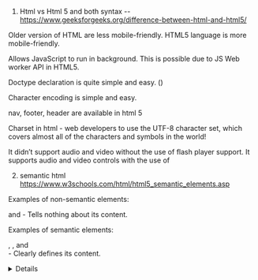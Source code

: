  1. Html vs Html 5 and both syntax -- https://www.geeksforgeeks.org/difference-between-html-and-html5/

Older version of HTML are less mobile-friendly.	HTML5 language is more mobile-friendly.

Allows JavaScript to run in background. This is possible due to JS Web worker API in HTML5.

Doctype declaration is quite simple and easy. (<!DOCTYPE html><html></html>)

Character encoding is simple and easy.

nav, footer, header are available in html 5

Charset in html - web developers to use the UTF-8 character set, which covers almost all of the characters and symbols in the world!

It didn’t support audio and video without the use of flash player support.
It supports audio and video controls with the use of <audio> and <video> tags.
It uses cookies to store temporary data.	It uses SQL databases and application cache to store offline data.
Does not allow JavaScript to run in browser.	Allows JavaScript to run in background. This is possible due to JS Web worker API in HTML5.
Vector graphics is possible in HTML with the help of various technologies such as VML, Silver-light, Flash, etc.	Vector graphics is additionally an integral a part of HTML5 like SVG and canvas.
It does not allow drag and drop effects.	It allows drag and drop effects.
Not possible to draw shapes like circle, rectangle, triangle etc.	HTML5 allows to draw shapes like circle, rectangle, triangle etc.
It works with all old browsers.	It supported by all new browser like Firefox, Mozilla, Chrome, Safari, etc.
Older version of HTML are less mobile-friendly.	HTML5 language is more mobile-friendly.
Doctype declaration is too long and complicated.	Doctype declaration is quite simple and easy.
Elements like nav, header were not present.	New element for web structure like nav, header, footer etc.
Character encoding is long and complicated.	Character encoding is simple and easy.
It is almost impossible to get true GeoLocation of user with the help of browser.	One can track the GeoLocation of a user easily by using JS GeoLocation API.
It can not handle inaccurate syntax.	It is capable of handling inaccurate syntax.
Attributes like charset, async and ping are absent in HTML.	Attributes of charset, async and ping are a part of HTML 5.

2. semantic html  https://www.w3schools.com/html/html5_semantic_elements.asp

Examples of non-semantic elements: <div> and <span> - Tells nothing about its content.

Examples of semantic elements: <form>, <table>, and <article> - Clearly defines its content.

<article>
<aside>
<details>
<figcaption>
<figure>
<footer>
<header>
<main>
<mark>
<nav>
<section>
<summary>
<time>


5. pseudo classes   https://www.w3schools.com/css/css_pseudo_classes.asp

Style an element when a user mouses over it - Hover, active
Style visited and unvisited links differently - visited, link (Unvisited)
Style an element when it gets focus - focus

6. is there padding in span tag and how to apply padding in span and span is inline block or inline  - answer as inline

vertical margin will not work for span . because it is inline element ( vertial margin not work in inline) - ref: https://stackoverflow.com/questions/11700985/margin-top-not-working-for-span-element

block, inline block, inline - https://www.w3schools.com/css/tryit.asp?filename=trycss_inline-block_span1

inline - it can't apply width and height and always start with same line
block - new line and it applied width and height

https://css-tricks.com/css-modules-part-1-need/

7. css vs css 3 https://www.onlineinterviewquestions.com/difference-between-css-and-css3/

#	CSS	                                    CSS3
1	CSS does not supports media queries.	CSS3 supports media queries for responsive web design.
2	Cannot split into varied modules	    Can be easily split into varied modules (This approach is designed to fix the problem of the global scope in CSS.)
3	Does not supported by all new browsers.	CSS3 is supported by all new browsers
4	It has old and standard colors.	        Supports RGBA, HSLA, HSL and gradient colors.

8. position all property or elements  
absolute - It will adjust top left right calulation from outer most parent element (starting from the screen)

relative  - It will adjust the top left right calculation from original position (inner most parent element) .. i mean nearest sibling element

static -  every element has a static position by default, so the element will stick to the normal page flow. So if there is a left/right/top/bottom/z-index set then there will be no effect on that element.

fixed  - it is similar to absolute .. however this value is unaffected by scrolling (Eg: once you scroll applied, it continues to stick to the bottom of the page:)

sticky - the element becomes sticky and remains at a fixed position 50px top of the screen.
 
9. static vs inherit  http://stanford.edu/group/csp/cs03/week5/text6.html 

Inheritance is like inheriting from the base class AND Static belongs to the Class and not Object

Inherit positioning explicitly sets the value to that of the parent (if the parent is position:absolute, the child will be position:absolute; if the parent is position:fixed, the child will be position:fixed).

https://www.yorku.ca/nmw/datt1939f19/week03/css_relVSabsVSfixed.html

10. box model

The CSS box model is a box that wraps around every HTML element. It consists of: margins, borders, padding, and the actual content.

11. box sizing

Here, the full width is 300px(should be have), no matter what! Ref: https://developer.mozilla.org/en-US/docs/Web/CSS/box-sizing
box-sizing: content-box; - If you apply padding/margin to the child element which has content-box. it goes out from the parent element..
in case you want to avoid that child element goes out from parent element box model, apply box-sizing: border-box; instead of  box-sizing: content-box or remove box-sizing: content-box;.

12. angularjs vs angular 2
https://www.monocubed.com/blog/difference-between-angular-and-angularjs/
https://www.ngdevelop.tech/angular/history/

https://www.quora.com/What-are-Angular-8-new-features-and-improvements

angular 12 features: 
 nullish coalescing (??)
 Ivy Everywhere. .
 Implementing stricter type checking for reactive forms.
 Update our e2e testing strategy
 Typescript 4.2
 Deprecating support for IE12

Angular is a platform and framework for building single-page client applications using HTML and TypeScript. Angular is written in TypeScript

13. angular 2 vs 4 vs 7

14. Decorator 
   - It is typescript feature.
   - It will enhance your classes
   So, how does angular compiler that compiles your code and transform it into scripts that is ready to be run in browser? This happens because of decorators. 
   In a simple terms, decorators allows you to attach meta data with the type script class using which angular knows whether that class is a component or directive or module or etc
   If you use decorator (@Component and @NgModule)in class, angular knows whether that class is a component or directive or module or etc.

15. is it possible for building apk in angular - no

16. what is anchor tag

The <a> tag defines a hyperlink, which is used to link from one page to another

#footer {
      clear: both; -->  https://css-tricks.com/almanac/properties/c/clear/ - the element will move down below the floated element || 
	  Do not allow floating elements on the left or the right side of a specified footer element:
}
	

17. transform in css - The transform property applies a 2D or 3D transformation to an element. This property allows you to rotate, scale, move, skew, etc., elements.

18. what is flex in css - can enable to adjust like flexible.

19. How to make one object in centre using design -  display: flex; justify-content: centre;

margin: auto;
width: 70% //

20. angular vs ionic 

21. ionic 3 vs ionic 4

22. what is ionic

23. Ionic is open source sdk for mobile app development on build on angular framework with using css 

Ionic is hybrid app development framework   

create cross platform applications

It can developing the ones deploy across different platform

we often use observables when retrieving data using HTTP.

24. what is pipe in observable - easy to read ... If you use pipe   , much easy to read. it .. A Pipeable Operator is a function that takes an Observable as its input and returns another Observable
   
   Asynchronous (NO WAITING)does not wait for a task to get finished. It moves to next task.
   
   "This is one way of handling an async request". But what happens when we want to again request to the server for data after the success of the first request? What if we want to make a third request after that successful second request? Horrible!
-------------------------------
   At this point, our code will become messy and less readable. This is called ‘callback hell’. To overcome it, promises came around. They offer a better way of handling an async request t
   hat improves code readability. Let’s understand a bit more.
   
   function dataProducer(){
    return ‘Hi Observable’;
    return ‘Am I understandable?’ // not a executable code.
}

var observable = Rx.Observable.create((observer: any) =>{

   observer.next(‘Hi Observable’);
   observer.next( ‘Am I understandable?’ );

})

observable.subscribe((data)=>{
   console.log(data);    
})

Output :
‘Hi Observable’
‘Am I understandable?’ 

Subscriptions to observables are quite similar to calling a function. 
But where observables are different is in their ability to return multiple values called streams (a stream is a sequence of data over time).

you can say observables are simply a function that are able to give multiple values over time, either synchronously or asynchronously.
https://www.freecodecamp.org/news/what-are-observables-how-they-are-different-from-promises/

Realtime example for promise vs observable - https://www.c-sharpcorner.com/article/what-is-the-difference-between-observable-and-promise-with-example-in-angular-8/

Must read - https://blog.bitsrc.io/promises-vs-observables-674f4bc8ca5e - must check multicast vs unicast
https://www.thinktecture.com/en/angular/promises-vs-observables/

------------------------------------------
Promises are unicast - this is wrong, which means promises will be executed only once, even if we call then() multiple times. (One resolve for multiple then method, next resolve will be happened check example 279)
-------------------------------------------------------
Multicast: check 279 example

Observable (Unicast) vs Subject (Multicast) ? -  Each subscribed Observer owns an independent of the Observable

Let's see an example of observable (What is meant by unicast)

import { Observable } from "rxjs";
 
var i = 1;
var observable = new Observable(observer => {
  try {
    observer.next(i);
	observer.next(i + 1);

    observer.complete();
    i += 1;
  }
  catch (err) {
    observer.error(err);
  }
});
 
var subscriber1 = observable.subscribe({
  next(val) {
    console.log(`Observer1: ` + val);
  }
});
 
var subscriber2 = observable.subscribe({
  next(val) {
    console.log(`Observer2: ` + val);
  }
});
 
// output
Observer1: 1
Observer1: 2
Observer2: 2
Observer2: 3

You can see that in about example I subscribed to the observable "two times but the first subscription does not get the updated value of observable". 
That is each subscribed Observer owns an independent of the Observable. 

---------------------------------------------------------
Let's see an example of observable (What is meant by multicast)

import { Subject } from "rxjs";
var subject = new Subject<number>();
var subscriber1 = subject.subscribe({
  next(value) {
    console.log(`subscriber1: ` + value);
  }
});
subject.next(2);
var subscriber2 = subject.subscribe({
  next(value) {
    console.log(`subscriber2: ` + value);
  }
});
subject.next(3);
// output
// subscriber1: 2
// subscriber1: 3
// subscriber2: 3

In the above example, you can see that each time we update the value of the subject, both subscribers get triggered and execute the 
individual's callback functions.
-----------------------------

below example will clear our doubts:
---------------- 

import { Observable } from 'rxjs';

/********** Promise **************/
const prom = new Promise((resolve, _reject) => {
  //only this value will be resolved
  resolve(1);

  //once value is resolved, that's the end,we can't resolve multiple values, so below resolve() will be ignored
  resolve(2);
  resolve(3);
});

prom.then((value) => {
  console.log('resolved promise value - ', value);
});

prom.then((value) => {
  console.log('resolved promise value - ', value);
});


/************ Observable ***********/
const obs = new Observable((subscriber) => {
  //multiple values can be emitted
  subscriber.next(1);
  subscriber.next(2);
  subscriber.next(3);
  subscriber.next(4);
  setTimeout(() => {
    subscriber.next(5);

  }, 2000)
});

obs.subscribe((value) => {
  console.log('value emitted from obs - ', value);
});

obs.subscribe((value) => {
  console.log('value emitted from obs - ', value);
});

----------------------------------------------------------------------

You could tend to use Observables everywhere.

 The three types of values that an observable can deliver to the subscriber are:
 
 observer.next(‘hii’);//this can be multiple (more than one)

observer.error(‘error occurs’) // this call whenever any error occus.

Observer.complete(‘completion of delivery of all values’) /


Observable handle multiple value over time .. promisc handle single value

**Observables are cancelable
**You can cancel observables by unsubscribing it using the unsubscribe method whereas promises don’t have such a feature.

Best example is Youtube

**Observables provide many operators - There are many operators like map, forEach, filter etc.

25. what is observable - Observable c

26. callack vs promise vs observable vs async await

In callback function is argument itself the function

calling the function within function

promise -> mainly came for deep nesting callback
it is made available in js libraries
cleanly tell then after then calling back every function, 
great for deeper layer of nesting,
it can handle one value, 
you send http request you get response resolve the promise you done

Observable -> 
It is not javascript libraries.
it is made available in Rxjs libraries
it can handle streams of data there you are wrap and observable around the click listener you listen the every new click 
and emit a new value on every new click that's not possible like this with promises

https://itnext.io/javascript-promises-vs-rxjs-observables-de5309583ca2#aebe

27. what is http -   It was designed for communication between web browsers and web servers and application-layer protocol for transmitting hypermedia documents, such as HTML

28. how to link css file in html 
 <link> element to link to an external CSS file
 To use an external style sheet, add a link to it in the <head> section of each HTML page:
 <head>
  <link rel="stylesheet" href="styles.css">
</head>


29. classes vs id - 
used to identify one single element in our HTML vs a Class can be used to identify more than one HTML element.
<div id="one">first text for one</div>
<div id="one">second text for one</div>

var ids = document.getElementById('one');
Expand snippet
ids contain only first div element. So even if there are multiple elements with the same id, the document object will return only first match.
https://stackoverflow.com/questions/5611963/can-multiple-different-html-elements-have-the-same-id-if-theyre-different-eleme#:~:text=ids%20contain%20only%20first%20div,will%20return%20only%20first%20match.

30. What is iframes - An HTML iframe is used to display a web page within a web page.

31. angular life cycle hook -  https://codecraft.tv/courses/angular/components/lifecycle-hooks/

ngDoCheck and ngOnChanges should not be implemented together on the same component.
constructor
This is invoked when Angular creates a component or directive by calling new on the class.

ngOnChanges
Remember that ngOnChanges is specific to bound inputs on the component. This means if you don't have any @Input properties on a child, 
ngOnChanges will never get called.  ngOnChanges is specific to @Input properties on a child component.
Invoked every time there is a change in one of th input properties of the component.
When should you use ngOnChanges?
Use ngOnChanges whenever you want to detect changes from a variable decorated by @Input. Remember that only changes from the parent component 
will trigger this function.
ngOnChanges simply adds the benefit of tracking those changes with previous and current value.
More information and demo - https://www.stackchief.com/blog/ngOnChanges%20Example%20%7C%20Angular

ngOnInit
Invoked when given component has been initialized.
This hook is only called once after the first ngOnChanges
executes after data-bound properties are displayed and input properties are set.
ngOnInit() will still execute regardless of whether or not implements OnInit is included in the class definition.
	
When should you use ngOnInit?
Use ngOnInit() whenever you want to execute code when the component is FIRST initialized. Remember that ngOnInit() only fires once after data-bound properties 
are set. This means ngOnInit() will execute if you refresh your browser or first initialize a component but not when other events occur.

ngDoCheck
Invoked when the change detector of the given component is invoked. It allows us to implement our own change detection algorithm for the given component.
ngDoCheck() is called whenever change detection is run.


ngAfterContentInit
Invoked after Angular performs any content projection into the component’s view 

ngAfterContentChecked
Invoked each time the content of the given component has been checked by the change detection mechanism of Angular.
In the above example, ngAfterContentChecked() gets called after ngDoCheck. 
ngAfterContentChecked() will also get called anytime the clickMe() function is triggered.

ngAfterContentChecked can be useful if you want to implement additional initialization tasks after 
Angular has fully initialized the component/directive's content.

ngAfterViewInit
Invoked when the component’s view has been fully initialized.
ngAfterViewInit() is called after all child components are initialized and checked.
ngAfterViewInit is useful when you want to call a lifecycle hook after all child components have been initialized and checked.

ngAfterViewChecked
Invoked each time the view of the given component has been checked by the change detection mechanism of Angular.
ngAfterViewChecked() is called after every subsequent ngAfterContentChecked.
ngAfterViewChecked is useful when you want to call a lifecycle hook after all child components have been initialized and checked.


ngOnDestroy
This method will be invoked just before Angular destroys the component.
Use this hook to unsubscribe observables and detach event handlers to avoid memory leaks.

32. how many ways to share the data in angular - 

service - no relational component
router state - 9 ways to share - https://www.turing.com/kb/9-ways-to-pass-through-angular-routerstate
@input and @output - relational component
@ViewChild
localstorage
session storage
indexedDb

33. tell me about ur project

34. after before in css -  pseudo elements
before -Insert some text before the content of each <p> element
after -Insert some text after the content of each <p> element

35. npm start vs ng serve
npm start - npm start will run ng serve.
npm start will run whatever you have defined for the start command of the scripts object in your package.json file.

package.json - inside has script object, root directory and dependencies information like that versions, devDependencies, platforms object

angular.json - can configure "workspace configuration" and project-specific configuration defaults for build and development tools provided by the Angular CLI

It has default configuration of environment, build configuration and angular cli command configuration  for example: serve, lint, test, 

36. what is new in angular version and its features - angular 12

37. what is angular 11 features - lazy loading support for named outlet, resolve guards can able to generate in angular cli, updated HMR (Hot Module Replacement) support, automatic inlining of fonts, improved
 reporting and logging while compiling,  ESlint, Typescript 4.0 supported, webpack 5, updated language service with ivy engine,  removed  IE 9, 10 and mobile support completely

If you want to update angular latest version use - ng update @angular/cli @angular/core

38. ng-container vs ngClass vs ng-template vs ng-content

 ng-content is used to display children in a template. https://www.geeksforgeeks.org/ng-content-in-angular/ (Put it in child component and content to be loaded in parent component as your wish for different from each parent)
 ng-template allows you to group some content that is "not rendered directly" but can be used in other places of your template or you code. for eg: <ng-template #loader></ng-template>
 <ng-container> doesn't interfere with styles or layout because Angular doesn't put it in the DOM.
 ng-container is used as a non-rendered container to avoid having to add a span or a div, and

40. object and array inbuild methods -

object methods - for in ( used for iterating the keys) , delete keywords.

array methods - for of (used for iterating the index value), push , pop(The pop() method removes the last element from an array),
 shift() method removes the first array element, unshift() "add"  a new element to an array (at the beginning),

primitive and non-primitive:
Primitive data types: The primitive data types include boolean, number and string.

Non-primitive data types: The non-primitive data types include Objects and Arrays.

The fundamental difference between primitives and non-primitives is that primitives are immutable and non-primitives are mutable.

Primitive - it will compare by values of two variable .. 
For Example: 
var number1 = 5;
var number2 = 5;
number1 === number 2; // true

Non-Primitive - It will compare by reference not values .
var obj1 = { 'cat': 'playful' };
var obj2 = { 'cat': 'playful' };
obj1 === obj2;  // false

var arr1 = [ 1, 2, 3, 4, 5 ]; // 123
var arr2 = [ 1, 2, 3, 4, 5 ]; // memory 124

arr1 === arr2;  // false
******************
Two objects are only strictly equal if they refer to the same underlying object

var obj3 = { 'car' : 'purple' }
var obj4 = obj3;
obj3 === obj4;  // true

******************

var obj1 = {a: 2, b: 3}

obj2 = obj1
obj2.a = 3
console.log(obj1.a) // as 3 becoz , it will stored in same memory location for both variable .. 


let vs var - 

let - it is block scope and let variables are scoped to the immediate enclosing block denoted by { }

'use strict';
var foo = "foo1";
var foo = "foo2"; // No problem, 'foo' is replaced.

let bar = "bar1";
let bar = "bar2"; // SyntaxError: Identifier 'bar' has already been declared


41. how to get ionic storage

what is prototype - All JavaScript objects inherit properties and methods from a prototype.

 https://www.w3schools.com/js/js_object_prototypes.asp
 
 
Lazy loading: 

If you have more feature module in our application and some feature module ""not need for initially"", that time we can use lazy loading.
a design pattern that loads NgModules as needed. Lazy loading helps keep initial bundle sizes smaller, which in turn helps decrease load times.
Create the feature   with the CLI, using the --route flag.

Achievement - Web socket java print, duplicate tab using jquery

Reducing bundle size check with GTmetrix (65 to 71 for 100%), replacing heavy package into light weigh package, image, lazy loading,

 enough to load viewport data from api - whenever scrolling only .. not singleshot
 dont use nested div .. becoz it will increasing computation for avoiding jarking..
 
 ssr, aot and service worker (not loading,it will loaded immediately per sec) - 
 we can store asset in cache using service worker.
 
 SSR - renders Angular applications on the serve -- https://angular.io/guide/universal

purpose and benefit for ssr:
Performance benefit for our customers
Consistent SEO performance -  angular not done ssr - Servers can do all the hard work so that your user's devices don't have to. The other big winner with this approach is Search Engine Optimization (SEO). 
When search engines crawl your website, all the contents of your page will come in on that first load. SEO works better with SSR
domain as amazon

ngZone - we can run outside and inside angular zone.. we can normally everything run in ngZone.. change detection not detected when using ngZone
If you use third party, It would be run on outside ngZone .. that time we should use ngZOne.. 
NgZone enables us to explicitly run certain code outside Angular's Zone
ngZone donot want to use in our app.. set noop in configuration
mainly for performance
Run this code inside Angular's Zone and perform change detection
    this.zone.run

If you dont want to detect checkdetection when performance asynchronous operation.. you should use ngZone.runOutsideAngular()

If you want run third pardy function inside of ngZone .. you can use  ngZone.run() { 
}


difficulty - overriding angular material class  (mat-tab-header)

View Encapsulation in Angular defines how the styles defined in the template affect the other parts of the application

In Angular, a component's styles can be encapsulated within the component's host element so that they don't affect the rest of the application
ViewCapsulation - it want to reflected with nested or child component.. emulated , none and ShadowDom

Styles in an Angular App, "can be defined at a global level or they can be defined at the component level".

emulated - Style will be scoped to the component. It will be normal component like that

none - 

@Component({
    selector: 'app-root',
    templateUrl: './app.component.html',
    styleUrls: ['./app.component.css'],
    encapsulation: ViewEncapsulation.None
})
export class AppComponent {
    title = 'parent component';
}
you will find h1 style has applied to both components

native (shadowDom) (Both)- parent css class affect to child component also and encapsulation (scoped)

onPush -   Only one time invoked life cycle hook. Since the change detection strategy is updated to OnPush, the component will not refresh/re-render, if the parent component’s property updates.
 In the above code since we do not have any @Input property getting updated, the component will not re-render and this would be more performant.
 
 Use the CheckOnce strategy, meaning that automatic change detection is deactivated until reactivated by setting the strategy to Default (CheckAlways)

 Improve performace by minimizing change detection cycles.
 Component only checked when: 
 1. @Input proerties changes,
 2. Event emits,
 3. A bound Observable emits in the template using async pipe
 
 OnPush change detection instructs Angular to run change detection for a component subtree only when:


 this. errorMessgae = err; // when api call.. so we should convert it to observable and binding that observable using the async pipe..
 It can improve display performance..

 ChangeDetectRef.markForCheck -- after used onpush, 
 
 polling  - thread which is continuous checking  .. it's like web socket 


Flex-layout 

performance - async pipe, trackby , lazyloading, preloading, find with webpack analyzer package, make sharedModule

do you know about preloading strategy? https://blog.bitsrc.io/preloading-strategies-boost-up-angular-app-loading-time-ffb19da63155
 
Loading modules asynchronously in the background is called preloading modules. This technique should be used with lazy loading.

preload applied only within lazy loading feature module.

two types:
 preloadingAllmodule
 customepreloadingmodule  - return func() and of(null)

what is service and directive 

An Angular service is a singleton - which means it is instantiated only ONCE
 If you need to share data between components then you can use a service.
 
 Dependency Injection - @Injectable()  -  allows a class receive dependencies from another class.
 Most of the time in Angular, dependency injection is done by injecting a service class into a component or module class.
 Angular's DI framework provides dependencies to a class upon instantiation. 
 You can use Angular DI to increase flexibility and modularity in your applications.
 Dependency injection is the ability to add the functionality of components at runtime
 
 Dependency injection (DI), is an important application design pattern in which a class asks for dependencies 
 from external sources rather than creating them itself. Angular comes with its own dependency injection framework 
 for resolving dependencies( services or objects that a class needs to perform its function).So you can have your services depend on
 other services throughout your application.
 
directive -
 three types:
structural directive - directives that change the DOM layout by adding and removing DOM elements. *ngIf, *ngFor 
attribute directive - directives that change the appearance or behavior of an element, component, or another directive. 
custom directive or components - directives with a template. This type of directive is the most common directive type.
 Examples - barcode scan directive, debounce directive, disable element directive, 

which will be run first - https://stackoverflow.com/questions/51691628/which-file-runs-first-in-an-angular-4-app-when-i-run-the-app
angular.json -> angular-cli configuration file main.ts -> Angular module bootstrap application file. Set the entry module for your application.
 app.module.ts -> Based upon your entry module, it configures which component will load first from that module and what others dependency modules,
 components, pipes, services.
  
trackBy - Angular re-render only those items that have changed, rather than reloading the entire list of items.

how to delete object's key and get object length? delete keyword and for in with manual count or Object.keys(obj).length

geolocation track - last

---------------------------------------------------------------------------------------------

ecma 6 features - http://es6-features.org/#RegularExpressionStickyMatching - block scope variable (let), string interpolation ( `${a}`), const, set, 
spread operator - // used for clone the values
rest operator -   Rest parameter syntax will create an array from an indefinite number of values
function f (x, y, ...a) {
    return (x + y) * a.length (as changed array ["hello", true, 7])
}
f(1, 2, "hello", true, 7) === 9 ,  spread operator - var other = [ 1, 2, ...params ] like clone , for of, promise, arrow function, export import.

If you want to merge multiple argument into an array use 'Rest Operator' like below,

const toArray = (...arg) => {
  return arg
}

-------------------

destructing: Destructuring is used to create varibles from array items or object properties
Which is used to create variable of each and every index items in the array 

[a, b, ...rest] = [10, 20, 30, 40, 50]; If type is array, it will be creating as array
[a, b, ...rest] = [10, 20, 30, 40, 50];


and also used for destructuring the properties of the object or the element of the array
 ({a, b, ...rest} = {a: 10, b: 20, c: 30, d: 40});
console.log(a); // 10
console.log(b); // 20
console.log(rest); // {c: 30, d: 40} If type is object, it will be creating as object

IF YOU WANT MORE INFORMATION ABOUT SPEAD OPEATOR GO TO LAST
------------------------------------------------------------------------------------------
ngRx -NgRx is a framework for building reactive applications in Angular. GO TO BELOW

whole application is stored in an object tree within a single store.

Boostrap 3 vs boostrap 4 and tell me class of the boostrap -  justify-content-centre, row , col
boostrap 4 - xl is avaiable in b4 only, rem (used for font-size), scss support

how to order the one object(content) in html (ans : order in flex) parent:{display: flex;} child: {order: 3}

typescript api call - In order to make the API call, we will use the browsers fetch API, which returns a Promise type. - fetch('/users.json')
                // the JSON body is taken from the response
                .then(res => res.json())

typescript 2.1 features

how to set object type in a variable - using interface

how to set array type in a variable - Array<number> (Generic array type), number[], hero[],  Observable<Hero[]>

viewChild
view child - @ViewChild and @ViewChildren decorators in Angular provide access to "child elements in the view DOM" by setting up view queries
View queries are set before the ngAfterViewInit callback is called.
A template reference variable as a string (e.g. query <my-component #cmp></my-component> with @ViewChild('cmp'))
Any provider defined in the child component tree of the current component (e.g. @ViewChild(SomeService) someService: SomeService)
Any provider defined through a string token (e.g. @ViewChild('someToken') someTokenVal: any)
A TemplateRef (e.g. query <ng-template></ng-template> with @ViewChild(TemplateRef) template;)

If you wish to gain access to a DOM element, directive or component from a parent component class then you rely on Angular 7 ViewChild. Read more about Angular 7 ViewChild.

What { static: true } does?
Having static set to true will result in telling angular that we need to get the reference to that target element as soon as the component is created, however this means that
 we are going to get the reference
before our element had a chance to bind the inputs and init it's view.

viewChildren - Use to get the QueryList of elements or directives from the view DOM

https://dev.to/danielpdev/how-to-use-viewchild-decorator-in-angular-9-i0

web worker - A web worker is a JavaScript running in the background, without affecting the performance of the page.

repeated and non-repeated item in the array

function repeatedAndNonRepeatedItemInArr() {
    const a = [3, 6, 1, 6, 8, 3, 9, 2, 5, 2, 8];
    const repeatedNum = a.filter((item, i) => {
        //    console.log(item, i, +(a.indexOf(item) !== i));
        return (a.indexOf(item) !== i)
    });
    // console.log(repeatedNum);
    const nonRepeatedNum = a.filter((item, i) => {
        //    console.log(a.indexOf(item),  a.lastIndexOf(item));
        return (a.indexOf(item) === a.lastIndexOf(item))
    });
    // console.log(nonRepeatedNum);
}
repeatedAndNonRepeatedItemInArr();

duplicate letter count in a string without using predefined function

Webpack:
   it is build automation tool.
   it is doing all the script and style set combine them into bundle and then minimized those bundle
   vendor.bundle - they set all third-party libraries
   Whenever u made any changes in any files like html, script.. webpack automatically refresh 
   your bundle and recompiled your application. 

Routing : 
Routing is a core feature in Angular. This feature is useful in building SPA (Single Page Application) with multiple views
Routing in Angular helps us navigate from one view to another
allows client side navigation and routing between the various components.
if you want to create routing file using angular cli -  use --routing 
--routing=false - it will skip the routing file 
After configuring the routes, the next step is to decide how to navigate
https://www.techiediaries.com/routing-angular-router/

https://stackoverflow.com/questions/45279191/ionic-3-component-vs-page


Utility typechecking - all properties of Type set to some instruction  - partial<type>, readOnly<type>, omit<>, exclude, extract

Subject -  
 Subjects as purely a way to both pull and push values using streams
 A Subject is both an Observable and an Observer that allows values to be multicasted to many Observers
 you can subscribe to a Subject to pull values from its stream
 You can pass data to the subject created using the next() method or you can feed values to the stream by calling the method next()
 send only upcoming value and doesn't hold a value


BehaviourSubject - 
A BehaviorSubject holds one value. When it is subscribed it emits the value immediately;
it will also replay the current value whenever an observer subscribes to it.
Sends one previous value and upcoming values;

BehaviorSubject can be created with initial value: new Rx.BehaviorSubject(1)
You can get current value synchronously by subject.value;
BehaviorSubject is the best for 90% of the cases to store current value comparing to other Subject types;
var subject = new Rx.BehaviorSubject(0); // 0 is the initial value
 subject.next(0);

subject.subscribe({
  next: (v) => console.log('observerA: ' + v)
});
 
subject.next(1);
subject.next(2);
 
subject.subscribe({
  next: (v) => console.log('observerB: ' + v)
});
 
subject.next(3);
console.log('Value async:', subject.value); // Access subject value synchronously
/*
Console output:
observerA: 0
observerA: 1
observerA: 2
observerB: 2
observerA: 3
observerB: 3
Value async: 3

ReplaySubject - Sends all previous values and last values

var subject = new Rx.ReplaySubject(3); // buffer 3 values for new subscribers

subject.subscribe({
  next: (v) => console.log('observerA: ' + v)
});

subject.next(1);
subject.next(2);
subject.next(3);
subject.next(4);

subject.subscribe({
  next: (v) => console.log('observerB: ' + v)
});

subject.next(5);

/*
Console output:
observerA: 1
observerA: 2
observerA: 3
observerA: 4
observerB: 2
observerB: 3
observerB: 4
observerA: 5
observerB: 5

AsyncSubject

Sends one latest value when the stream will close

var subject = new Rx.AsyncSubject();
 
subject.subscribe({
  next: (v) => console.log('observerA: ' + v)
});
 
subject.next(1);
subject.next(2);
subject.next(3);
subject.next(4);
 
subject.subscribe({
  next: (v) => console.log('observerB: ' + v)
});
 
subject.next(5);
subject.complete();
 
/*
Console output:
observerA: 5
observerB: 5


rxjs - RxJS is a library for composing asynchronous and event-based programs by using observable sequences

null is an assigned value. 
It means nothing. 
undefined typically means a variable has been declared but not defined yet

NAN(a)

indexOf(index)

transpiling
	
constructor vs ngOnInit
Constructor is used to create new instance of a class ... 
The ngOnInit is called after the constructor is executed. 
In constructor Angular initializes and resolves all class members so in ngOnInit you can
 initialize work and logic of the component. ngOnInit guarantees that your bindings are
 readily available.
[data binding in angular - 
Event binding allows you to listen for and respond to user actions such as keystrokes, mouse movements, clicks, and touches.
property binding -  Property binding in Angular helps you set values for properties of HTML elements or directives (component). -  Two way data binding , one way binding
 [src] [ngClass] <app-item-detail [childItem]="parentItem"></app-item-detail>


httpclient module

In Angular, a module is a mechanism to group components, directives, pipes and services that are 
related, in such a way that can be combined with other modules to create an application.
sharedModule

camera

div - for dividing the content
 
span - <span> tag is an inline container used to mark up a part of a text, or a part of a document.

for in vs for of 

metadata in html - Metadata is used by browsers (how to display content or reload page), search engines (keywords), 

metadata in angular - metadata is the information of the class behaviour
 
JavaScript 
Whatever code is written in JavaScript can be converted to TypeScript by changing the extension from .js to .ts. 
Typescript?
TypeScript Code is converted into Plain JavaScript Code
TypeScript code can be run on any browser, devices or in any operating system. TypeScipt is not specific to any Virtual-machine etc
TypeScript supports JS libraries

JavaScript vs TypeScipt
TypesScript is known as Object oriented programming language whereas JavaScript is a scripting language.
TypeScript has a feature known as Static typing but JavaScript does not have this feature.
TypeScript gives support for modules whereas JavaScript does not support modules.
TypeScript has Interface but JavaScript does not have Interface.
finally typescript transpile into javascript
 TypeScript compiler can compile the .ts files into ES3,ES4 and ES5 also.

Is there multiple inherentence in ts? Using interface it will possible - https://codeburst.io/multiple-inheritance-with-typescript-mixins-d92d01198907

How to do method overloading in ts? 

What is Async and await?  https://javascript.info/async-await

Services workers in angular?  - turning an application into a Progressive Web App (also known as a PWA). it is supports PWA
a service worker is a script that runs in the web browser and manages caching for an application.
it make our web application downloadable and installable, just like a native mobile application.

Ngif vs hidden directive? 

ngIf will comment out the data if the expression is false. This way the data are not even loaded, causing HTML to load faster.

[hidden] will load the data and mark them with the hidden HTML attribute. This way data are loaded even if they are not visible.

display:none vs *ngIf="false" ?

display:none - DOM elements will be exists still once you applied display: none and It is hidden and takes no space.

*ngIf="false" - DOM elements won't be exists.

Is nice to use JQuery in Angular?

reactive form vs template-driven form: https://www.pluralsight.com/guides/difference-between-template-driven-and-reactive-forms-angular

Template-driven forms make use of the "FormsModule", while reactive forms are based on "ReactiveFormsModule".
Template-driven forms are asynchronous in nature, whereas Reactive forms are mostly synchronous.
In a template-driven approach, most of the logic is driven from the template, whereas in reactive-driven approach, 
the logic resides mainly in the component or typescript code. Let us get started by generating a component and then we'll update our form code.
reactiveforms everything performs in ts only

EsLint - ESLint is a JavaScript linter that enables you to enforce a set of style, formatting, and coding standards for your codebase

array.some - it will return boolean .. while first index iterating, value return as true. then not iterating next one .. looping stopped automatically

change detection - 

https://coryrylan.com/blog/angular-multiple-http-requests-with-rxjs

forkJoin - The forkJoin() operator allows us to "take a list of Observables and execute them in "parallel"".
 Once every Observable in the list emits a value, the forkJoin will emit a single Observable value containing a 
 list of all the resolved values from the Observables in the list.
 
MergeMap - This creates a nested Observable in an Observable. 
we use the mergeMap also known as flatMap to map/iterate over the Observable values
 

https://ultimatecourses.com/blog/intro-to-angular-http-interceptors
interceptor -  Interceptors allow us to intercept incoming or outgoing HTTP requests using the HttpClient

    { provide: HTTP_INTERCEPTORS, useClass: MyInterceptor, multi: true }
	HttpInterceptor interface
	
	next.handle

Handling HTTP Headers - we can call the clone method to modify the request object and return a new copy - httpRequest.clone({ setHeaders: { API_KEY } }).
HTTP Response Formatting
HTTP Error Handling - RetryInterceptor

life cycle hooks

decorator -  @Injectable() for service

sharing components - it is used for sharing directive componet, pipe over another component

commonModule - It imports the CommonModule because the module's component needs common directives.

coremodule - payment service, alertservice, loader service


sharing data

viewChild




dependency injection

token in application -  Your Angular app can talk to a backend that produces a token. The Angular app can then pass that token in an Authorization header to the backend to prove 
they’re authenticated. The backend should verify the JWT and grant access based on its validity.

it is for authentication purpose .. will make fully private route..
passing token into header .. generated from backend

behaviourSubject

transpilation typescript

directives

rxjs operators 

observable

subject

data binding

interpolation

pipe

custom pipe in angular - image pipe, search pipe, multi language pipe

ngContainer

ngContent

ngTemplate

Bootrapping component in angular - Every application has at least one Angular module, 
the root module that you bootstrap to launch the application is called as bootstrapping module
it can able to see in main.ts

AOT - Faster rendering With AOT, the browser downloads a pre-compiled version of the application. it can render the application immediately,
 without waiting to compile the app first
 
ng serve --aot

just-in-time (JIT) compiler. - 
JIT vs AOT:
slower than aot .. need to compile the application when the running the application first time.
it download the compiler and comiple the application before the displaying   AOT : it doesn't want to download the compiler already compiles the code when building the application
aot :half of the bundle size willbe reduce compare to jit

JIT: ng serve , ng build            AOT: ng serve --aot, ng build --aot, ng build --produces



scss vs sass -
https://dev.to/timothyrobards/the-main-features-of-sass-47k2
https://epsi-rns.gitlab.io/frontend/2019/06/21/sass-loop-spacing-class/
SaSS dont need parenthesis and semicolon but SCSS need parenthesis(Bracket{})
SCSS is full of advanced features.

@import "framework/bootstrap";
SASS allows us to use nested syntax

Scss has variable support using $ symbol
Instead of repeating #ff0000 many times in your CSS file, in SCSS, we can just set $red: #ff0000 once and use it as many times as we want.
SASS adds the feature of @import which lets you import your customized SCSS files.Example:@import "my theme";
can enable to perform inheritance using @extend
You might be familiar with the reference symbol, which allows you to reference a parent element as such: 
.block { 
  &.red { 
      color: red;
  }
  Partials nesting . inside .
  Interpolation
  @content directive
  
@mixin directive lets you create CSS code that is to be "reused throughout" the website.
Mixins accept arguments.

@mixin bordered($color, $width) {
  border: $width solid $color;
}
The @include directive is used to include a mixin.
.myArticle {
  @include bordered(blue, 1px);  // Call mixin with two values
}

.myNotes {
  @include bordered(red, 2px); // Call mixin with two values
}
@extend is used in SASS to inherit(share) the properties from one selector to another.
The @extend directive is useful if you have almost identically styled elements that only differ in some small details
.button-basic  {
  border: none;
  padding: 15px 30px;
  text-align: center;
  font-size: 16px;
  cursor: pointer;
}

.button-report  {
  @extend .button-basic;
  background-color: red;
}

angular material - dialog box

how to override angular material classes - ng-deep

what are the things required for responsive design?

text align right vs float right

encapsulation

:host

how to add third party package in your application -

:host - The use of the special _nghost-c0 will ensure that those styles are scope only to the app-root element, because app-root gets added that property at runtime:

:host  - this is used for specific selector (<app-heroes>) style alone .. it can applied for all the elements (all the inputs inside the components( <app-heroes>))

--------

Scss compare to css what are the advanced features there? -

class 1 has some set of style .. i want to recreate those set of styles in class 2 - https://stackoverflow.com/questions/9560170/including-another-class-in-scss
use @extend or @mixin @include
what are the simple things for creating responsive web page 

text-align: left vs float: left

we have two divs .. one has content and another with image

for desktop need to align text in the left side and image in the right side
for mobile view, image at the top and text will be below to the image - flex-direction: reverse

how to share data between two component which is the non-relation to each other .. how to achieve this

have you implemented routing in your application?

some router we will used forRoot and some we will used forChild .. when will used forChild and forRoot
forRoot creates a module that contains all the directives, the given routes, and the router service itself. forChild creates a module that contains all the directives and 
the given routes, but does not include the router service.

how will you pass the data and how will retrieve the data in routing - 4 ways

using routes array "data" property like path component, get activatedroute.data 

set routerLink or this.router.navigate(['form', '0001']), and get ActivatedRoute.params

set query params , get ActivatedRoute.queryParams



how to use one same component in two module - sharedModule

In the template, product list - need to check whether the product is available or not 

have to used any custom directive 

have to used any custom pipe

when trying to fetch the data to server with endpoint without subscribe --  Is it possible?

how to include third party libraries in application

Have you used jquery in applicaion

Have you used rxjs operators?

How to override angular material dialog content -  ngdeep

unit testing service - stub 


cdk in angular - The Component Dev Kit (CDK) is a set of behavior primitives for building UI components. 
Accessibility. Utilities for screen readers, focus and more. Bidirectionality. Utilities to respond to changes in LTR/RTL layout direction

how to make responsive using boostrap - 
basic setup:

 <meta name=”viewport” content=”width=device-width, initial-scale=1.0">  media queries

 
  - meta tag that tells the browser to set the width of the website according to the device width
  - It also set scaling to 1 which equates to default website
  we tell the browser that we are going to build a responsive website
 
  link Bootstrap libraries:
  install boostrap using npm i boostrap --save
  <link rel=”stylesheet” href=”css/bootstrap.css”>
<link rel=”stylesheet” href=”css/bootstrap-responsive.css”> or set the path in styles of the script in angular.json
  
  
  How to make responsive website using angular material
  Angular Material all layout - https://material.io/design/layout/responsive-layout-grid.html#whiteframes
  
   BreakpointObserver utility of the Layout package   
   mat-grid-list is a two-dimensional list view that arranges cells into grid-based layout
   
   For Normal Html Css responsive:
   viewport setup 
   media queries
   
   
   there are two type of layout available in bootstrap.
   1.Fluid Layout (.container-fluid) - Fluid layout has 100% width.
   2.Fixed Layout (.container) - its means max-width changes at each breakpoint - Fluid layout continuously resizes 
   as you change the width of your window/browser by any amount, leaving no extra empty space on the sides ever Hence it is named as “fluid layout”.
   
// Extra small devices (portrait phones, less than 576px)
// No media query since this is the default in Bootstrap

// Small devices (landscape phones, 576px and up)   
@media (min-width: 576px) { ... }

// Medium devices (tablets, 768px and up)
@media (min-width: 768px) { ... }

// Large devices (desktops, 992px and up)
@media (min-width: 992px) { ... }

// Extra large devices (large desktops, 1200px and up)
@media (min-width: 1200px) { ... }
  
  5)What function you can use to wrap a page content
container

6)grid system in Bootstrap:
By using the grid system, we can make up to 12 columns across a page. 

There are different classes that have been defined for this for the UI purpose.
8)css box model
9)css position
10)pseudo classes
11)pseudo elaments
12)block level elements - div tag main tag table tag footer tag
13)inline elements - span label input 
14)semantic elements - 
15)non semantic elements
16)how css can add: using link tag
Inline style - by using the style attribute inside HTML elements.
Internal - by using a <style> element in the <head> section.
External - by using a <link> element to link to an external CSS file.
17)life cycle hooks
18)decorator
19)attributes
20)behaviour subject
21)observable
22)diff b/w observable and promise
23)reactive form and template driven form
24)ng-template
25)ng-container
26)ng-content
27)diff b/w JS and Angular
28)Authguard and its types 
There are five different types of guards 

CanActivate - a CanActivate guard that prevents unauthorized users from accessing the admin feature area.
CanActivateChild - You can also protect child routes with the CanActivateChild guard
                   it runs before any child route is activated.
CanDeactivate - handling unsaved changes
CanLoad- The canActivate guard still allows the component for a given route to be activated (but not navigated to).
              If we wanted to prevent activation altogether, we could use the canLoad guard.
			  
            PreloadAllModules strategy does not preload some couple of feature which is protected by a canLoad is blocked it.
			
			The CanLoad Guard prevents the loading of the Lazy Loaded Module. We generally use this guard when we do not want to unauthorized user to 
			navigate to any of the routes of the module and also stop then even see the source code of the module.

            The Angular provides canActivate Guard, which prevents unauthorized user from accessing the route. But it does not stop the module from being 
			downloaded. The user can use the chrome developer console to see the source code. The CanLoad Guard prevents the module from being downloaded.

			Actually,CanLoad protects a module to be loaded but once module is loaded then CanLoad guard will do nothing. 
			Suppose we have protected a module loading using CanLoad guard for unauthenticated user. When user is logged-in then that module will be applicable 
			to be loaded and we will be able to navigate children paths configured by that module. But when user is logged-out, still user will be able to 
			navigate those children paths because module is already loaded. In this case if we want to protect children paths from unauthorized users, 
			we also need to use CanActivate guard.
	need to read once - https://stackoverflow.com/questions/42026045/difference-between-angulars-canload-and-canactivate#:~:text=The%20CanLoad%20Guard%20prevents%20the,source%20code%20of%20the%20module.
Resolver  - Resolver acts like middleware, which can be executed before a component is loaded
			Resolve guard is used in the scenario when we want to ensure whether there is data available or not before navigating to any route. 
			If there is no data then it has no meaning to navigate there. It means we have to resolve data before navigating to that route.
			
29)lazy loading
30)service
31)how many ways we can share data between components
32)interceptor
33)viewchild
34)routing
35)load children
36)data binding
37)angular 11 features
38)diff b/w components and directives
39)component in angular
40)diff b/w hostlistener and hostbinding 
@HostListener() function decorator allows you to handle events of the host element in the directive class.
@HostBinding() function decorator allows you to set the properties of the host element from the directive class.
@HostBinding('style.border') border: string;
@HostListener('mouseover') onMouseOver() {
    this.border = '5px solid green';
}
41)angular.json
project-specific configuration defaults for build and development tools provided by the Angular CLI.
42)package.json
Package.json file take care of all those dependencies and the modules need by your project.
for versioning your app as this file give information to npm that allows it to identify the project as well as handle the project’s dependencies.
43)self intro
44)about current project

reactive forms vs template-driven forms

ng update 

router outlet - used to display the dynamic component view
router links - used to navigate one component to another using component path

Wildcard route - does not match any route while routing , angular goes to wild route . it is path as '**'
Eg: pagenot found

Angular Ivy is a new rendering engine for Angular. You can choose to opt in a preview version of Ivy from Angular version 9.
Generated code that is easier to read and debug at runtime
Faster re-build time
Improved payload size
Improved template type checking


TestBed is an api for writing unit tests for Angular applications
 easier way to create components, handle injection, test asynchronous behaviour and interact with our application.	
	
Protractor is an end-to-end test framework for Angular

FormBuilder is used for easily creating instances of a FormControl, FormGroup, or FormArray

Visited	ng-touched	ng-untouched
Value has changed	ng-dirty	ng-pristine
Value is valid	ng-valid	ng-invalid

this.myform.reset();

How do you get the current route?   console.log(this.router.url); 

What is the benefit of Automatic Inlining of Fonts?
During compile time, Angular CLI will download and inline the fonts that your application is using \
this performance update speed up the first contentful paint(FCP) and this feature is enabled by default
 in apps built with version 11.
 
 The describe(string, function) function defines what we call a Test Suite, a collection of individual Test Specs.
The it(string, function) function defines an individual Test Spec, this contains one or more Test Expectations.
The expect(actual) expression is what we call an Expectation. In conjunction with a Matcher it describes an expected piece of behaviour in the application.

ngZone

set in ecma6 -  you enable to create object like array with new keyword .. it has some properties similar like array properties.. For example: filter() has() clear()

modelviewController: - pattern which separates an application into three main logical components: the model, the view, and the controller.
Each of these components are built to handle specific development aspects of an application
model -  For example, a Customer object will retrieve the customer information from the database, manipulate it and update it data back to the database or use it to render data.
View - For example, the Customer view will include all the UI components such as text boxes, dropdowns, etc. that the final user interacts with.
Controller - For example, the Customer controller will handle all the interactions and inputs from the Customer View and update the database using the
 Customer Model. The same controller will be used to view the Customer data.

how to performance - 

what are the difficulty facing - (overriding css class - mat-tab-header), 

1000 of data - viewControl - infinityscroll and Virtual Scrolling available in angular cdk and pagination and 

1000 of data rendering directive - repeated directive (used in ngFor for loop the data)

changeDetection

reactive form module benefit

performance 

changeDetection.onPush - only once 

changeDetectionRef.markasChecked

bubbling and capturing 
events “bubble” from the inner element up through parents like a bubble in the water.

capturing - from outer element like start from html body form div

closure -  A function in JavaScript has access to any variables defined in the outer scope.

function outerFunction(arg) {
    var variableInOuterFunction = arg;

    function bar() {
        console.log(variableInOuterFunction); // Access a variable from the outer scope
    }

    // Call the local function to demonstrate that it has access to arg
    bar();
}

outerFunction("hello closure");

fis

how to handle authentication in angular - o-auth, google 

how to set authentication in angular

--------------------------------------------------------------------------------------------------------------------------------

map - creates a new array populated with the results 

filter - return new array with matched values and does not change the original array.

object length

directive

behaviour

module

data sharing

dependency injection

promise and observable 

data binding and types

custom pipe - filtering checks and image pipe and search pipe and multilanguage pipe, check status pipe

dynamic component creation possible for angular - https://netbasal.com/dynamically-creating-components-with-angular-a7346f4a982d
 
state management in angular - https://stackoverflow.com/questions/52471796/what-is-state-management-in-angular-and-why-should-i-use-it

http interceptor 

how can we secure routing in angular - route Guard

runtime exception - A runtime error is an error that occurs during the running of the program .. undefined error, type error ... overcome or handle with try catch
what is prefix in angular.json 


polyfills - deprecated some feature in html and css.. fallback to that one and overcome or resolved that features ..

checkPalindrome - https://www.programiz.com/javascript/examples/palindrome

function checkPalindrome(string) {

    // find the length of a string
    const len = string.length;

    // loop through half of the string
    for (let i = 0; i < len / 2; i++) {

        // check if first and last string are same
        if (string[i] !== string[len - 1 - i]) {
            return 'It is not a palindrome';
        }
    }
    return 'It is a palindrome';
}

// take input
const string = prompt('Enter a string: ');

ngOnChanges

https://update.angular.io/?v=7.0-11.0

	https://regex101.com/r/tQ8yW2/1
	
structure of angular application

---------------------------------------------------------------

Javascript:

 If you want to create a variable in js, use var, let, const

const person = {
name: "Max",
age: 26,
greet: () => {
console.log("Hi , I am " + this.name)
 // name will be undefined because, arrow func inside not global 
 // object use function or bind() or greet() { console.log("Hi , I am " + this.name) } inside of arrow func
 // becoz, it will referring the greet method alone ..not referring person object anymore
}
}

-----------------

arrow function sometimes called as named function 

just one line of code
no function keyword
no return keyword
no curly braces {}

It’s much shorter! 

2. Single parameter
 x => 42  || (x) => 42
 
 In the ES5 example, .bind(this) is required to help pass the this context into the function. Otherwise, by default this would be undefined.
 
 // ES5
var obj = {
  id: 42,
  counter: function counter() {
    setTimeout(function() {
      console.log(this.id);
    }.bind(this), 1000);
  }
};

ES6 arrow functions can’t be bound to a this keyword, so it will lexically go up a scope, and use the value of "this" in the scope in which it was defined.



creating variable to call the function

-------------------

array.map -> not returning old array but able to transform new VALUE AS ANY TYPE with old array 
// modifying data not stored in old pointer address

--------------------

array.push("new") - new element stored in array address .. not created new one.

copiedArray = array.slice() - used to copy(clone) the array 
(New One) Spread operator - [...array] - used to copy the content of the array or object

copiedPerson = {...person} // for your information - person variable as above


-------------------------------------------------------------------------------------------
NGRX:

whole application is stored in an object tree within a single store

When you are building an Angular app usually you have the state (Component) split and handled in multiple services. 
As your app growth keeping track of your state changes starts to get messy and hard to debug and maintain.
 Having a single source of truth resolves this problem since the state is handled only in one object and 
in one place, so debugging or adding changes becomes way easier

By avoiding to update the state from different places

CORE BUILDING:
action : two properties - type payload
reducer :  going to analyze the action (usually using a switch statement) 

Reducers are pure functions accepting two arguments, the previous state and an Action. When an Action 
is dispatched ngrx goes through all the reducers passing as arguments the previous state and the Action, 
in the order that the reducers where created, until it finds a case for that action.
---------__
If an effect gets triggered by dispatching an action is because some side effects are going to happen
 before calling the reducer.
 Then is going to perform a side-effect, usually getting or sending data to an API.
 
Selector -  the state tree can become quite a big object
what if we need to apply some logic to that slice before using the data in the components.
There is where selectors take action.


style isolation - Here is another scenario: how many times did we try to use a third-party component, add it to our application 
just to find out that the component is completely broken due to styling issues?


state management means state data maintained in store..

ngRx store 

action - whatever action for example, login logout and signin action

side effect like a listener 

reducer - it will hold initial value which will be called in .StoreModule.forFeature(stateFeatureName.ACTIVE_APP ( state key), fromActiveApp.reducer),
 EffectsModule.forRoot(effects),
forRoot - called initilly when application launched
forFeature - like lazy loading feature in angular

selector - just for selecting values from state 

Once dispatch with action which is unique key

Ssr -
-----------------------------------------------------

https://www.angularminds.com/blog/article/mvc-vs-mvp-mvvm.html

mvc - one way data binding - ng-model

model - data from REST server, data from local storage, user's data - It typically notifies its observers about any change that has occurred.

view - HTML Representation, CSS rendering, img/audio/video rendering - The view presents the model’s data to the customer/user on which they can perform some actions.
 It communicates with the controller and at times interacts with the model.
 
controller - directive, component, service - It is the decision-maker and exists between the view and the model.
The controller updates the View whenever the model changes.

MVVM - two way binding - [(ngModel)]

model

viewModel  - The ViewModel is ideally a model for the View of the app. 
It is responsible for coordinating the view's interactions with any model classes that are required.
view 

---------------------------------------------------------------

Security:

1. inner html sanitized against cross-site scripting attacks
2. encrypt the local storage data when we are going to store it
3. restrict inspect mode 
4. CSP - (Content Security Policy)
5. XSS attack

how to destroy service -> I will be destroy after angular destroys the module.

Design Pattern?

Unit Testing - 

e2e - 

HTML5 - 

CSS3 & SCSS - 

-------------\\

property binding


ngAfterViewInit

propety binding

authentication and authorization 
Authentication  (Login, Registration) is the process matching the visitor of a web application with the pre-defined set of user identity in the system. In other word, 
it is the process of recognizing the user’s identity. Authentication is very important process in the system with respect to security.
https://www.tutorialspoint.com/angular8/angular8_authentication_and_authorization.htm#:~:text=In%20other%20word%2C%20it%20is,certain%20resource%20in%20the%20system.

Authorization is the process of giving permission to the user to access certain resource in the system.
Only the authenticated user can be "authorised" to access a resource. - auth guard
https://www.bezkoder.com/angular-14-jwt-auth/


HttpRequestInterceptor implements HttpInterceptor. We’re gonna add withCredentials: true to make browser include 
Cookie on the Request header (HttpOnly Cookie).

auth guard

directive vs  pipes

impure and pure pipe 
@Pipe({
  name: 'myPipe',
  pure: false      
})
Impure pipes execute every time angular detects any changes regardless of the change in the input value.

structure (ngIF)and attribute (ngClass, ngStyle) directive

var let const

data shared date btw parent child

mock service

diff btw css vs scss file

reactive and template form

validate.required - reactive form

where you implement rxjs operation in your project? debounceTime, api call, 
----------------------------------------------------------

-------------------------------------------------------------

agile methodology - 
What are the 6 steps in Agile project management?
Project planning. ...
Product roadmap creation. ...
Release planning. ...
Sprint planning. ...
Daily stand-ups. ...
Sprint review and retrospective.

---------------------------------------------------------------

mock json - 

how you implement routing

angular 14  

lazy loading and explain about how to implement that?

how to implement http service in unit testing?

  httpTestingController = TestBed.get(HttpTestingController);
  afterEach(() => {
    httpTestingController.verify();
  });
  req.flush(mockDog);
  https://levelup.gitconnected.com/test-angular-components-and-services-with-http-mocks-e143d90fa27d

how to get large word in the array?
-------------------------------------------------------------------------------------------------
Longest word - 

Input: "fun&!! time"
Output: time



a.split(' ').reduce((acc, curr) => {
 acc = acc.replace(/[^a-zA-z0-9]/g, ''); 
 curr = curr.replace(/[^a-zA-z0-9]/g, '');  
 return acc.length >= curr.length ? acc : curr;} 
 )
 
 //acc.length >= curr.length - above condition for same words means return first wo   rd from the string
 
First Factorial:
----- ---------

function factorial(n){
  let answer = 1;
  if (n == 0 || n == 1){
    return answer;
  }
  else if(n > 1){
    for(var i = n; i >= 1; i--){
      answer = answer * i;
    }
    return answer;
  }
  else{
    return "number has to be positive."
  }  
}
let n = 4;
answer = factorial(n)
console.log("Factorial of " + n + " : " + answer);



 